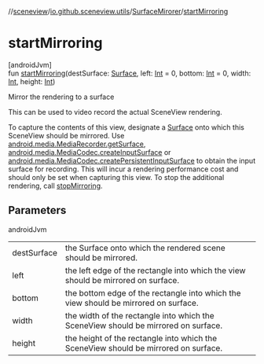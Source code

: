//[sceneview](../../../index.md)/[io.github.sceneview.utils](../index.md)/[SurfaceMirorer](index.md)/[startMirroring](start-mirroring.md)

# startMirroring

[androidJvm]\
fun [startMirroring](start-mirroring.md)(destSurface: [Surface](https://developer.android.com/reference/kotlin/android/view/Surface.html), left: [Int](https://kotlinlang.org/api/latest/jvm/stdlib/kotlin/-int/index.html) = 0, bottom: [Int](https://kotlinlang.org/api/latest/jvm/stdlib/kotlin/-int/index.html) = 0, width: [Int](https://kotlinlang.org/api/latest/jvm/stdlib/kotlin/-int/index.html), height: [Int](https://kotlinlang.org/api/latest/jvm/stdlib/kotlin/-int/index.html))

Mirror the rendering to a surface

This can be used to video record the actual SceneView rendering.

To capture the contents of this view, designate a [Surface](https://developer.android.com/reference/kotlin/android/view/Surface.html) onto which this SceneView should be mirrored. Use [android.media.MediaRecorder.getSurface](https://developer.android.com/reference/kotlin/android/media/MediaRecorder.html#getSurface--), [android.media.MediaCodec.createInputSurface](https://developer.android.com/reference/kotlin/android/media/MediaCodec.html#createInputSurface--) or [android.media.MediaCodec.createPersistentInputSurface](https://developer.android.com/reference/kotlin/android/media/MediaCodec.html#createPersistentInputSurface--) to obtain the input surface for recording. This will incur a rendering performance cost and should only be set when capturing this view. To stop the additional rendering, call [stopMirroring](stop-mirroring.md).

## Parameters

androidJvm

| | |
|---|---|
| destSurface | the Surface onto which the rendered scene should be mirrored. |
| left | the left edge of the rectangle into which the view should be mirrored on surface. |
| bottom | the bottom edge of the rectangle into which the view should be mirrored on surface. |
| width | the width of the rectangle into which the SceneView should be mirrored on surface. |
| height | the height of the rectangle into which the SceneView should be mirrored on surface. |
